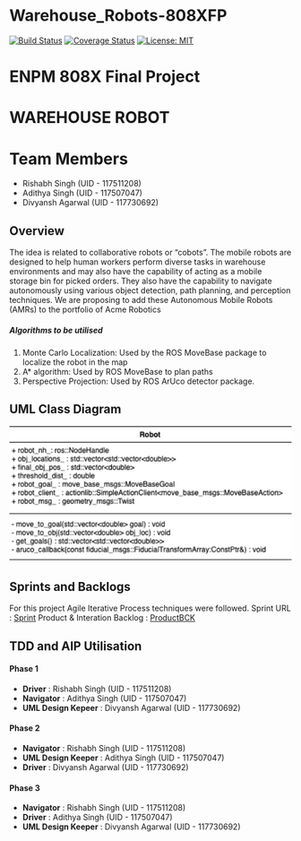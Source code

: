 # Warehouse_Robots-808XFP

[![Build Status](https://github.com/rish2911/WarehouseRobot_808x/actions/workflows/build_and_coveralls.yml/badge.svg)](https://github.com/rish2911/WarehouseRobot_808x/actions/workflows/build_and_coveralls.yml)
[![Coverage Status](https://coveralls.io/repos/github/rish2911/WarehouseRobot_808x/badge.svg?branch=master)](https://coveralls.io/github/rish2911/WarehouseRobot_808x?branch=master)
[![License: MIT](https://img.shields.io/badge/License-MIT-yellow.svg)](https://opensource.org/licenses/MIT)



# ENPM 808X Final Project 

# WAREHOUSE ROBOT

# Team Members
 - Rishabh Singh (UID - 117511208)
 - Adithya Singh (UID - 117507047)
 - Divyansh Agarwal (UID - 117730692)

## Overview

The idea is related to collaborative robots or “cobots”. The mobile robots are designed to
help human workers perform diverse tasks in warehouse environments and may also have the 
capability of acting as a mobile storage bin for picked orders. They also have the capability
to navigate autonomously using various object detection, path planning, and perception
techniques. We are proposing to add these Autonomous Mobile Robots (AMRs) to the
portfolio of Acme Robotics

##### Algorithms to be utilised
1. Monte Carlo Localization: Used by the
ROS MoveBase package to localize the
robot in the map
2. A* algorithm: Used by ROS MoveBase
to plan paths
3. Perspective Projection: Used by ROS
ArUco detector package.

## UML Class Diagram

 !["Class Diagram"](UML/Initial/UML.jpeg)



## Sprints and Backlogs
For this project Agile Iterative Process techniques were followed.
Sprint URL : [Sprint](https://docs.google.com/document/d/1i9uSZZQ_sIx2-5LxqOqx3VeSwF30iu6E4vHWd2NctFc/edit?usp=sharing)
Product & Interation Backlog : [ProductBCK](https://docs.google.com/spreadsheets/d/1FPVZE-TKWvhRZL-aQ01Hb0Aypjf1ur8BYXQdcFjWHR4/edit?usp=sharing_eil_se_dm&ts=638a8056)

## TDD and AIP Utilisation 
#### Phase 1
 - **Driver** : Rishabh Singh (UID - 117511208)
 - **Navigator** : Adithya Singh (UID - 117507047)
 - **UML Design Kepeer** : Divyansh Agarwal (UID - 117730692)


#### Phase 2
 - **Navigator** : Rishabh Singh (UID - 117511208)
 - **UML Design Keeper** : Adithya Singh (UID - 117507047)
 - **Driver** : Divyansh Agarwal (UID - 117730692)

#### Phase 3
 - **Navigator** : Rishabh Singh (UID - 117511208)
 - **Driver** : Adithya Singh (UID - 117507047)
 - **UML Design Keeper** : Divyansh Agarwal (UID - 117730692)